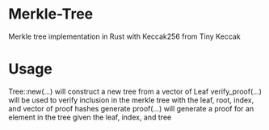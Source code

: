 # Merkle-Tree
Merkle tree implementation in Rust with Keccak256 from Tiny Keccak

# Usage 

Tree::new(...) will construct a new tree from a vector of Leaf 
verify_proof(...) will be used to verify inclusion in the merkle tree with the leaf, root, index, and vector of proof hashes
generate proof(...) will generate a proof for an element in the tree given the leaf, index, and tree
